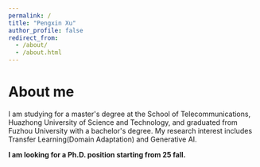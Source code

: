 ```yaml
---
permalink: /
title: "Pengxin Xu"
author_profile: false
redirect_from: 
  - /about/
  - /about.html
---
```


# About me
I am studying for a master's degree at the School of Telecommunications, Huazhong University of Science and Technology, and graduated from Fuzhou University with a bachelor's degree. My research interest includes Transfer Learning(Domain Adaptation) and Generative AI.

**I am looking for a Ph.D. position starting from 25 fall.**

